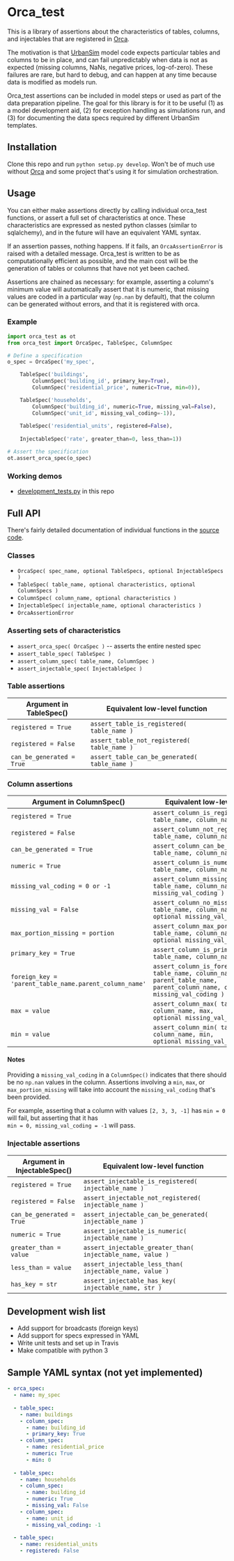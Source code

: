 Orca_test
=========

This is a library of assertions about the characteristics of tables, columns, and injectables that are registered in [Orca](https://github.com/udst/orca). 

The motivation is that [UrbanSim](https://github.com/udst/urbansim) model code expects particular tables and columns to be in place, and can fail unpredictably when data is not as expected (missing columns, NaNs, negative prices, log-of-zero). These failures are rare, but hard to debug, and can happen at any time because data is modified as models run. 

Orca_test assertions can be included in model steps or used as part of the data preparation pipeline. The goal for this library is for it to be useful (1) as a model development aid, (2) for exception handling as simulations run, and (3) for documenting the data specs required by different UrbanSim templates. 


## Installation

Clone this repo and run `python setup.py develop`. Won't be of much use without [Orca](https://github.com/udst/orca) and some project that's using it for simulation orchestration. 


## Usage

You can either make assertions directly by calling individual orca_test functions, or assert a full set of characteristics at once. These characteristics are expressed as nested python classes (similar to sqlalchemy), and in the future will have an equivalent YAML syntax.

If an assertion passes, nothing happens. If it fails, an `OrcaAssertionError` is raised with a detailed message. Orca_test is written to be as computationally efficient as possible, and the main cost will be the generation of tables or columns that have not yet been cached. 

Assertions are chained as necessary: for example, asserting a column's minimum value will automatically assert that it is numeric, that missing values are coded in a particular way (`np.nan` by default), that the column can be generated without errors, and that it is registered with orca.

### Example

```python
import orca_test as ot
from orca_test import OrcaSpec, TableSpec, ColumnSpec

# Define a specification
o_spec = OrcaSpec('my_spec',

	TableSpec('buildings', 
		ColumnSpec('building_id', primary_key=True),
		ColumnSpec('residential_price', numeric=True, min=0)),

	TableSpec('households',
		ColumnSpec('building_id', numeric=True, missing_val=False),
		ColumnSpec('unit_id', missing_val_coding=-1)),
	
	TableSpec('residential_units', registered=False),
	
	InjectableSpec('rate', greater_than=0, less_than=1))

# Assert the specification
ot.assert_orca_spec(o_spec)
```

### Working demos
- [development_tests.py](https://github.com/urbansim/orca_test/blob/master/development_tests.py) in this repo


## Full API

There's fairly detailed documentation of individual functions in the [source code](https://github.com/urbansim/orca_test/blob/master/orca_test/orca_test.py).

### Classes
- `OrcaSpec( spec_name, optional TableSpecs, optional InjectableSpecs )`
- `TableSpec( table_name, optional characteristics, optional ColumnSpecs )`
- `ColumnSpec( column_name, optional characteristics )`
- `InjectableSpec( injectable_name, optional characteristics )`
- `OrcaAssertionError`

### Asserting sets of characteristics
- `assert_orca_spec( OrcaSpec )` -- asserts the entire nested spec
- `assert_table_spec( TableSpec )`
- `assert_column_spec( table_name, ColumnSpec )`
- `assert_injectable_spec( InjectableSpec )`

### Table assertions

| Argument in TableSpec() | Equivalent low-level function |
| ------------------ | -------------------------------- |
| `registered = True` | `assert_table_is_registered( table_name )` |
| `registered = False` | `assert_table_not_registered( table_name )` |
| `can_be_generated = True` | `assert_table_can_be_generated( table_name )` |

### Column assertions

| Argument in ColumnSpec() | Equivalent low-level function |
| ------------------ | --------------------------------- |
| `registered = True` | `assert_column_is_registered( table_name, column_name )` |
| `registered = False` | `assert_column_not_registered( table_name, column_name )`  |
| `can_be_generated = True` | `assert_column_can_be_generated( table_name, column_name )` |
| `numeric = True` | `assert_column_is_numeric( table_name, column_name )` |
| `missing_val_coding = 0 or -1` | `assert_column_missing_value_coding( table_name, column_name, missing_val_coding )` |
| `missing_val = False`| <code>assert_column_no_missing_values( table_name, column_name, optional&nbsp;missing_val_coding )</code> |
| <code>max_portion_missing&nbsp;=&nbsp;portion</code> | `assert_column_max_portion_missing( table_name, column_name, portion, optional missing_val_coding )` |
| `primary_key = True` | `assert_column_is_primary_key( table_name, column_name )` |
| `foreign_key = 'parent_table_name.parent_column_name'` | `assert_column_is_foreign_key( table_name, column_name, parent_table_name, parent_column_name, optional missing_val_coding )` |
| `max = value` | <code>assert_column_max( table_name, column_name, max, optional&nbsp;missing_val_coding)</code> |
| `min = value` | <code>assert_column_min( table_name, column_name, min, optional&nbsp;missing_val_coding )</code> |

#### Notes

Providing a `missing_val_coding` in a `ColumnSpec()` indicates that there should be no `np.nan` values in the column. Assertions involving a `min`, `max`, or `max_portion_missing` will take into account the `missing_val_coding` that's been provided.

For example, asserting that a column with values `[2, 3, 3, -1]` has `min = 0` will fail, but asserting that it has  
`min = 0, missing_val_coding = -1` will pass.

### Injectable assertions

| Argument in InjectableSpec() | Equivalent low-level function |
| ---------------------------- | ----------------------------- |
| `registered = True` | `assert_injectable_is_registered( injectable_name )` |
| `registered = False` | `assert_injectable_not_registered( injectable_name )`  |
| `can_be_generated = True` | `assert_injectable_can_be_generated( injectable_name )` |
| `numeric = True` | `assert_injectable_is_numeric( injectable_name )` |
| `greater_than = value` | `assert_injectable_greater_than( injectable_name, value )` |
| `less_than = value` | `assert_injectable_less_than( injectable_name, value )` |
| `has_key = str` | `assert_injectable_has_key( injectable_name, str )` |


## Development wish list
- Add support for broadcasts (foreign keys)
- Add support for specs expressed in YAML
- Write unit tests and set up in Travis
- Make compatible with python 3


## Sample YAML syntax (not yet implemented)

```yaml
- orca_spec:
  - name: my_spec
  
  - table_spec:
    - name: buildings
    - column_spec:
      - name: building_id
  	  - primary_key: True
    - column_spec:
  	  - name: residential_price
  	  - numeric: True
  	  - min: 0
  
  - table_spec:
    - name: households
    - column_spec:
  	  - name: building_id
  	  - numeric: True
  	  - missing_val: False
    - column_spec:
  	  - name: unit_id
  	  - missing_val_coding: -1
  
  - table_spec:
    - name: residential_units
    - registered: False
```


